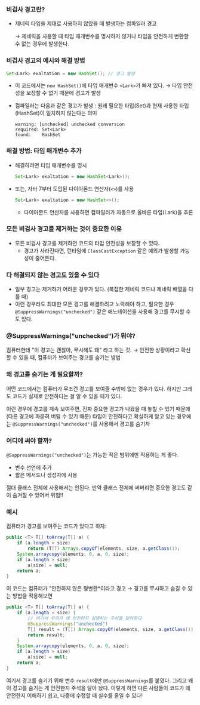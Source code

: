 ### 비검사 경고란?

- 제네릭 타입을 제대로 사용하지 않았을 때 발생하는 컴파일러 경고
    
    → 제네릭을 사용할 때 타입 매개변수를 명시하지 않거나 타입을 안전하게 변환할 수 없는 경우에 발생한다.
    

### 비검사 경고의 예시와 해결 방법

```java
Set<Lark> exaltation = new HashSet(); // 경고 발생
```

- 이 코드에서는 `new HashSet()`에 타입 매개변수 `<Lark>`가 빠져 있다. → 타입 안전성을 보장할 수 없기 때문에 경고가 발생
- 컴파일러는 다음과 같은 경고가 발생 : 원래 필요한 타입(Set<Lark>)과 현재 사용한 타입(HashSet)이 일치하지 않는다는 의미
    
    ```vbnet
    warning: [unchecked] unchecked conversion
    required: Set<Lark>
    found:    HashSet
    ```
    

### 해결 방법: 타입 매개변수 추가

- 해결하려면 타입 매개변수를 명시
    
    ```java
    Set<Lark> exaltation = new HashSet<Lark>();
    
    ```
    
- 또는, 자바 7부터 도입된 다이아몬드 연산자(`<>`)를 사용
    
    ```java
    Set<Lark> exaltation = new HashSet<>();
    ```
    
    - 다이아몬드 연산자를 사용하면 컴파일러가 자동으로 올바른 타입(Lark)을 추론

### 모든 비검사 경고를 제거하는 것이 중요한 이유

- 모든 비검사 경고를 제거하면 코드의 타입 안전성을 보장할 수 있다.
    - 경고가 사라진다면, 런타임에 `ClassCastException` 같은 예외가 발생할 가능성이 줄어든다.

### 다 해결되지 않는 경고도 있을 수 있다

- 일부 경고는 제거하기 어려운 경우가 있다. (복잡한 제네릭 코드나 제네릭 배열을 다룰 때)
- 이런 경우라도 최대한 모든 경고를 해결하려고 노력해야 하고, 필요한 경우 `@SuppressWarnings("unchecked")` 같은 애노테이션을 사용해 경고를 무시할 수도 있다.

### @SuppressWarnings("unchecked")가 뭐야?

컴퓨터한테 "이 경고는 괜찮아, 무시해도 돼" 라고 하는 것. → 안전한 상황이라고 확신할 수 있을 때, 컴퓨터가 보여주는 경고를 숨기는 방법

### 왜 경고를 숨기는 게 필요할까?

어떤 코드에서는 컴퓨터가 무조건 경고를 보여줄 수밖에 없는 경우가 있다. 하지만 그래도 코드가 실제로 안전하다는 걸 알 수 있을 때가 있다.

이런 경우에 경고를 계속 보여주면, 진짜 중요한 경고가 나왔을 때 놓칠 수 있기 때문에(다른 경고에 파묻혀 버릴 수 있기 때문) 타입이 안전하다고 확실하게 알고 있는 경우에는 `@SuppressWarnings("unchecked")`를 사용해서 경고를 숨기자

### 어디에 써야 할까?

`@SuppressWarnings("unchecked")`는 가능한 작은 범위에만 적용하는 게 좋다.

- 변수 선언에 추가
- 짧은 메서드나 생성자에 사용

절대 클래스 전체에 사용해서는 안된다. 만약 클래스 전체에 써버리면 중요한 경고도 같이 숨겨질 수 있어서 위험!!

### 예시

컴퓨터가 경고를 보여주는 코드가 있다고 하자:

```java
public <T> T[] toArray(T[] a) {
    if (a.length < size)
        return (T[]) Arrays.copyOf(elements, size, a.getClass());
    System.arraycopy(elements, 0, a, 0, size);
    if (a.length > size)
        a[size] = null;
    return a;
}
```

이 코드는 컴퓨터가 "안전하지 않은 형변환*이라고 경고 → 경고를 무시하고 숨길 수 있는 방법을 적용해보면

```java
public <T> T[] toArray(T[] a) {
    if (a.length < size) {
        // 여기서 우리가 왜 안전한지 설명하는 주석을 달아둔다
        @SuppressWarnings("unchecked")
        T[] result = (T[]) Arrays.copyOf(elements, size, a.getClass());
        return result;
    }
    System.arraycopy(elements, 0, a, 0, size);
    if (a.length > size)
        a[size] = null;
    return a;
}
```

여기서 경고를 숨기기 위해 변수 `result`에만 `@SuppressWarnings`를 붙였다. 그리고 왜 이 경고를 숨기는 게 안전한지 주석을 달아 놨다. 이렇게 하면 다른 사람들이 코드가 왜 안전한지 이해하기 쉽고, 나중에 수정할 때 실수를 줄일 수 있다!